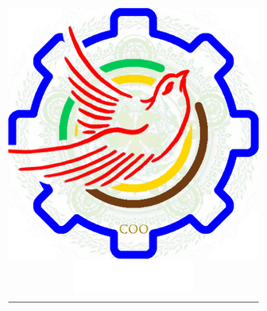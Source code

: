 <div align="center">
    <img src="docs/coo.jpg" alt="logo"><br>
    <img width="240" src="docs/coo.svg" alt="title">

----

</div>
